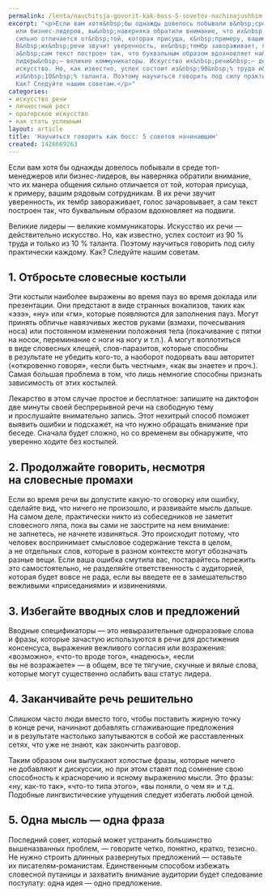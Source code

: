 ```yaml
---
permalink: /lenta/nauchitsja-govorit-kak-boss-5-sovetov-nachinajushhim
excerpt: "<p>Если вам хотя&nbsp;бы однажды довелось побывали в&nbsp;среде топ-менеджеров
  или бизнес-лидеров, вы&nbsp;наверняка обратили внимание, что их&nbsp;манера общения
  сильно отличается от&nbsp;той, которая присуща, к&nbsp;примеру, вашим рядовым сотрудникам.
  В&nbsp;их&nbsp;речи звучит уверенность, их&nbsp;тембр завораживает, голос зачаровывает,
  а&nbsp;сам текст построен так, что буквальным образом вдохновляет на&nbsp;подвиги.</p>\r\n<p>Великие
  лидеры&nbsp;— великие коммуникаторы. Искусство их&nbsp;речи&nbsp;— действительно
  искусство. Но, как известно, успех состоит из&nbsp;90&nbsp;% труда и&nbsp;только
  из&nbsp;10&nbsp;% таланта. Поэтому научиться говорить под силу практически каждому.
  Как? Следуйте нашим советам.</p>"
categories:
- искусство речи
- личностный рост
- ораторское искусство
- как стать успешным
layout: article
title: 'Научиться говорить как босс: 5 советов начинающим'
created: 1426669263
---
```

<p>Если вам хотя&nbsp;бы однажды довелось побывали в&nbsp;среде топ-менеджеров или бизнес-лидеров, вы&nbsp;наверняка обратили внимание, что их&nbsp;манера общения сильно отличается от&nbsp;той, которая присуща, к&nbsp;примеру, вашим рядовым сотрудникам. В&nbsp;их&nbsp;речи звучит уверенность, их&nbsp;тембр завораживает, голос зачаровывает, а&nbsp;сам текст построен так, что буквальным образом вдохновляет на&nbsp;подвиги.</p>
<p>Великие лидеры&nbsp;— великие коммуникаторы. Искусство их&nbsp;речи&nbsp;— действительно искусство. Но, как известно, успех состоит из&nbsp;90&nbsp;% труда и&nbsp;только из&nbsp;10&nbsp;% таланта. Поэтому научиться говорить под силу практически каждому. Как? Следуйте нашим советам.</p>
<h2>1. Отбросьте словесные костыли</h2>
<p>Эти костыли наиболее выражены во&nbsp;время пауз во&nbsp;время доклада или презентации. Они предстают в&nbsp;виде странных вокализов, таких как «эээ», «ну» или «гм», которые появляются для заполнения пауз. Могут принять обличье навязчивых жестов руками (взмахи, почесывания носа) или постоянном изменении положения тела (покачивание с&nbsp;пятки на&nbsp;носок, переминание с&nbsp;ноги на&nbsp;ногу и&nbsp;т.п.). А&nbsp;могут воплотиться в&nbsp;виде словесных клещей, слов-паразитов, которые способны в&nbsp;результате не&nbsp;убедить кого-то, а&nbsp;наоборот подорвать ваш авторитет («откровенно говоря», «если быть честным», «как вы&nbsp;знаете» и&nbsp;проч.). Самая большая проблема в&nbsp;том, что лишь немногие способны признать зависимость от&nbsp;этих костылей.</p>
<p>Лекарство в&nbsp;этом случае простое и&nbsp;бесплатное: запишите на&nbsp;диктофон две минуты своей беспрерывной речи на&nbsp;свободную тему и&nbsp;прослушайте внимательно запись. Этот нехитрый способ поможет выявить ошибки и&nbsp;подскажет, на&nbsp;что нужно обращать внимание при беседе. Сначала будет сложно, но&nbsp;со&nbsp;временем вы&nbsp;обнаружите, что уверенно ходите без костылей.</p>
<h2>2. Продолжайте говорить, несмотря на&nbsp;словесные промахи</h2>
<p>Если во&nbsp;время речи вы&nbsp;допустите какую-то оговорку или ошибку, сделайте вид, что ничего не&nbsp;произошло, и&nbsp;развивайте мысль дальше. На&nbsp;самом деле, практически никто из&nbsp;собеседников не&nbsp;заметит словесного ляпа, пока вы&nbsp;сами не&nbsp;заострите на&nbsp;нем внимание: не&nbsp;запнетесь, не&nbsp;начнете извиняться. Это происходит потому, что человек воспринимает смысловое содержание текста в&nbsp;целом, а&nbsp;не&nbsp;отдельных слов, которые в&nbsp;разном контексте могут обозначать разные вещи. Если ваша ошибка смутила вас, постарайтесь пережить это самостоятельно, не&nbsp;разделяйте ответственность с&nbsp;аудиторией, которая будет вовсе не&nbsp;рада, если вы&nbsp;введете ее&nbsp;в&nbsp;замешательство вежливыми «приседаниями» и&nbsp;извинениями.</p>
<h2>3. Избегайте вводных слов и&nbsp;предложений</h2>
<p>Вводные спецификаторы&nbsp;— это невыразительные одноразовые слова и&nbsp;фразы, которые зачастую используются в&nbsp;речи для достижения консенсуса, выражения вежливого согласия или возражения: «возможно», «что-то вроде того», «надеюсь», «если вы&nbsp;не&nbsp;возражаете»&nbsp;— в&nbsp;общем, все те&nbsp;тягучие, скучные и&nbsp;вялые слова, которые могут существенно ослабить ваш статус лидера.</p>
<h2>4. Заканчивайте речь решительно</h2>
<p>Слишком часто люди вместо того, чтобы поставить жирную точку в&nbsp;конце речи, начинают добавлять сглаживающие предложения и&nbsp;в&nbsp;результате настолько запутываются в&nbsp;собой&nbsp;же расставленных сетях, что уже не&nbsp;знают, как закончить разговор.</p>
<p>Таким образом они выпускают холостые фразы, которые ничего не&nbsp;добавляют к&nbsp;дискуссии, но&nbsp;при этом ставят под сомнение свою способность к&nbsp;красноречию и&nbsp;ясному выражению мысли. Это фразы: «ну, как-то так», «что-то типа этого», «вы&nbsp;поняли, о&nbsp;чем&nbsp;я» и&nbsp;т.д. Подобные лингвистические упущения следует избегать любой ценой.</p>
<h2>5. Одна мысль&nbsp;— одна фраза</h2>
<p>Последний совет, который может устранить большинство вышеназванных проблем,&nbsp;— говорите четко, понятно, кратко, тезисно. Не&nbsp;нужно строить длинных развернутых предложений&nbsp;— оставьте их&nbsp;писателям-романистам. Единственным способом избежать словесной путаницы и&nbsp;захватить внимание аудитории будет следование постулату: одна идея&nbsp;— одно предложение. </p>
